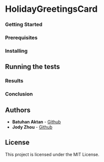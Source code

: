 # HolidayGreetingsCard


### Getting Started



### Prerequisites




### Installing



## Running the tests


### Results


### Conclusion



## Authors

* **Batuhan Aktan** - [Github](https://github.com/BatuhanAktan)
* **Jody Zhou** - [Github](https://github.com/JodyZ0203)

## License

This project is licensed under the MIT License.